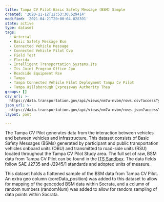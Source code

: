 ```yaml
---
title: Tampa CV Pilot Basic Safety Message (BSM) Sample
created: '2020-11-12T12:53:30.629414'
modified: '2021-04-21T20:00:04.028391'
state: active
type: dataset
tags:
  - Arterial
  - Basic Safety Message Bsm
  - Connected Vehicle Message
  - Connected Vehicle Pilot Cvp
  - Field Test
  - Florida
  - Intelligent Transportation Systems Its
  - Its Joint Program Office Jpo
  - Roadside Equipment Rse
  - Tampa
  - Tampa Connected Vehicle Pilot Deployment Tampa Cv Pilot
  - Tampa Hillsborough Expressway Authority Thea
groups: []
csv_url: >-
  https://data.transportation.gov/api/views/nm7w-nvbm/rows.csv?accessType=DOWNLOAD
json_url: >-
  https://data.transportation.gov/api/views/nm7w-nvbm/rows.json?accessType=DOWNLOAD
layout: post

---
```

The Tampa CV Pilot generates data from the interaction between vehicles and between vehicles and infrastructure. This dataset consists of Basic Safety Messages (BSMs) generated by participant and public transportation vehicles onboard units (OBU) and transmitted to road-side units (RSU) located throughout the Tampa CV Pilot Study area. The full set of raw, BSM data from Tampa CV Pilot can be found in the <a href="http://usdot-its-cvpilot-public-data.s3.amazonaws.com/index.html" target="_blank" >ITS Sandbox</a>. The data fields follow SAE J2735 and J2945/1 standards and adopted units of measure. 

This dataset holds a flattened sample of the BSM data from Tampa CV Pilot. An extra geo column (coreData_position) was added to this dataset to allow for mapping of the geocoded BSM data within Socrata, and a column of random numbers (randomNum) was added to allow for random sampling of data points within Socrata.
